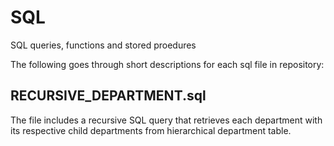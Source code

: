 # SQL

SQL queries, functions and stored proedures

The following goes through short descriptions for each sql file in repository:

## RECURSIVE_DEPARTMENT.sql
The file includes a recursive SQL query that retrieves each department with its respective child departments from hierarchical department table. 
